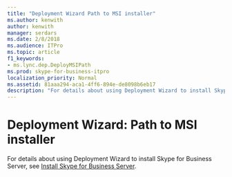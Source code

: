 ```yaml
---
title: "Deployment Wizard Path to MSI installer"
ms.author: kenwith
author: kenwith
manager: serdars
ms.date: 2/8/2018
ms.audience: ITPro
ms.topic: article
f1_keywords:
- ms.lync.dep.DeployMSIPath
ms.prod: skype-for-business-itpro
localization_priority: Normal
ms.assetid: 81aaa294-aca1-4ff6-894e-de8098b6eb17
description: "For details about using Deployment Wizard to install Skype for Business Server, see Install Skype for Business Server."
---
```


# Deployment Wizard: Path to MSI installer
 
For details about using Deployment Wizard to install Skype for Business Server, see [Install Skype for Business Server](../../../deploy/install/install.md).
  

